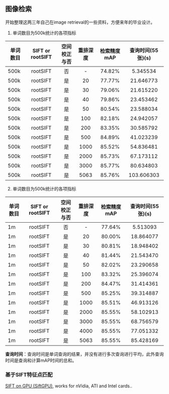 ## 图像检索

开始整理这两三年自己在image retrieval的一些资料，方便来年的毕业设计。

1.  单词数目为500k统计的各项指标

| 单词数目 | SIFT or rootSIFT | 空间校正与否 | 重排深度 | 检索精度mAP | 查询时间(55张)(s) |
| ---------|:----------------:| :-----------:|:--------:|:-----------:|:-----------------:|
|   500k   |    rootSIFT      |      否      |     -    |    74.82%   |       5.345534    |
|   500k   |    rootSIFT      |      是      |    20    |    77.77%   |      21.646773    |
|   500k   |    rootSIFT      |      是      |    30    |    79.06%   |      21.615220    |
|   500k   |    rootSIFT      |      是      |    40    |    79.86%   |      23.453462    |
|   500k   |    rootSIFT      |      是      |    50    |    80.54%   |      23.588034    |
|   500k   |    rootSIFT      |      是      |    100   |    82.18%   |      24.942057    |
|   500k   |    rootSIFT      |      是      |    200   |    83.35%   |      30.585792    |
|   500k   |    rootSIFT      |      是      |    500   |    84.89%   |      41.023239    |
|   500k   |    rootSIFT      |      是      |    1000  |    85.52%   |      54.836481    |
|   500k   |    rootSIFT      |      是      |    2000  |    85.73%   |      67.173112    |
|   500k   |    rootSIFT      |      是      |    3000  |    85.77%   |      80.634803    |
|   500k   |    rootSIFT      |      是      |    5063  |    85.76%   |     103.606303    |

2.  单词数目为500k统计的各项指标

| 单词数目 | SIFT or rootSIFT | 空间校正与否 | 重排深度 | 检索精度mAP | 查询时间(55张)(s) |
| ---------|:----------------:| :-----------:|:--------:|:-----------:|:-----------------:|
|    1m    |    rootSIFT      |      否      |     -    |    77.64%   |       5.513093    |
|    1m    |    rootSIFT      |      是      |    20    |    80.00%   |      18.864077    |
|    1m    |    rootSIFT      |      是      |    30    |    80.81%   |      18.948402    |
|    1m    |    rootSIFT      |      是      |    40    |    81.44%   |      21.543470    |
|    1m    |    rootSIFT      |      是      |    50    |    82.02%   |      23.290658    |
|    1m    |    rootSIFT      |      是      |    100   |    83.32%   |      25.396074    |
|    1m    |    rootSIFT      |      是      |    200   |    84.47%   |      31.414361    |
|    1m    |    rootSIFT      |      是      |    500   |    85.25%   |      39.314887    |
|    1m    |    rootSIFT      |      是      |    1000  |    85.51%   |      46.913126    |
|    1m    |    rootSIFT      |      是      |    2000  |    85.55%   |      58.102913    |
|    1m    |    rootSIFT      |      是      |    3000  |    85.55%   |      68.756579    |
|    1m    |    rootSIFT      |      是      |    4000  |    85.55%   |      77.051332    |
|    1m    |    rootSIFT      |      是      |    5063  |    85.55%   |      85.428169    |

**查询时间**：查询时间是单词查询的结果，并没有进行多次查询进行平均，此外查询时间是查询和计算mAP时间的总和。

### 基于SIFT特征点匹配

[SIFT on GPU (SiftGPU)](http://ccwu.me/), works for nVidia, ATI and Intel cards..
